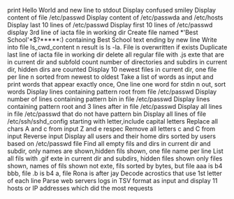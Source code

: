 print Hello World and new line to stdout
Display confused smiley
Display content of file /etc/passwd
Display content of /etc/passwda and /etc/hosts
Display last 10 lines of /etc/passwd
Display first 10 lines of /etc/passwd
display 3rd line of iacta file in working dir
Create file named \*\'Best School\'\*$\?\*\*\*\*\*:) containing Best School text ending by new line
Write into file ls_cwd_content n result is ls -la. File is overwritten if exists
Duplicate last line of iacta file in working dir
delete all regular file with .js exte that are in current dir and subfold
count number of directories and subdirs in current dir, hidden dirs are counted
Display 10 newest files in current dir, one file per line n sorted from newest to oldest
Take a list of words as input and print words that appear exactly once, One line one word for stdin n out, sort words
Display lines containing pattern root from file /etc/passwd
Display number of lines containing pattern bin in file /etc/passwd
Display lines containing pattern root and 3 lines after in file /etc/passwd
Display all lines in file /etc/passwd that do not have pattern bin
Display all lines of file /etc/ssh/sshd_config starting with letter,include capital letters
Replace all chars A and c from input Z and e respec
Remove all letters c and C from input
Reverse input
Display all users and their home dirs sorted by users based on /etc/passwd file
Find all empty fils and dirs in current dir and subdir, only names are shown,hidden fils shown, one file name per line
List all fils with .gif exte in current dir and subdirs, hidden files shown only files shown, names of fils shown not exte, fils sorted by bytes, but file aaa is b4 bbb, file .b is b4 a, file Rona is after jay
Decode acrostics that use 1st letter of each line
Parse web servers logs in TSV format as input and display 11 hosts or IP addresses which did the most requests

